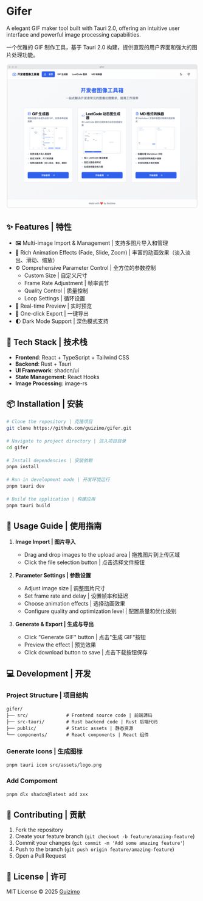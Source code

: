 # Gifer

A elegant GIF maker tool built with Tauri 2.0, offering an intuitive user interface and powerful image processing capabilities.

一个优雅的 GIF 制作工具，基于 Tauri 2.0 构建，提供直观的用户界面和强大的图片处理功能。

![Gifer](./public/screenshots/home.png)

## ✨ Features | 特性

- 🖼️ Multi-image Import & Management | 支持多图片导入和管理
- 🎨 Rich Animation Effects (Fade, Slide, Zoom) | 丰富的动画效果（淡入淡出、滑动、缩放）
- ⚙️ Comprehensive Parameter Control | 全方位的参数控制
  - Custom Size | 自定义尺寸
  - Frame Rate Adjustment | 帧率调节
  - Quality Control | 质量控制
  - Loop Settings | 循环设置
- 🎯 Real-time Preview | 实时预览
- 💾 One-click Export | 一键导出
- 🌓 Dark Mode Support | 深色模式支持

## 🚀 Tech Stack | 技术栈

- **Frontend**: React + TypeScript + Tailwind CSS
- **Backend**: Rust + Tauri
- **UI Framework**: shadcn/ui
- **State Management**: React Hooks
- **Image Processing**: image-rs

## 📦 Installation | 安装

```bash
# Clone the repository | 克隆项目
git clone https://github.com/guizimo/gifer.git

# Navigate to project directory | 进入项目目录
cd gifer

# Install dependencies | 安装依赖
pnpm install

# Run in development mode | 开发环境运行
pnpm tauri dev

# Build the application | 构建应用
pnpm tauri build
```

## 🔧 Usage Guide | 使用指南

1. **Image Import | 图片导入**
   - Drag and drop images to the upload area | 拖拽图片到上传区域
   - Click the file selection button | 点击选择文件按钮
   
2. **Parameter Settings | 参数设置**
   - Adjust image size | 调整图片尺寸
   - Set frame rate and delay | 设置帧率和延迟
   - Choose animation effects | 选择动画效果
   - Configure quality and optimization level | 配置质量和优化级别

3. **Generate & Export | 生成与导出**
   - Click "Generate GIF" button | 点击"生成 GIF"按钮
   - Preview the effect | 预览效果
   - Click download button to save | 点击下载按钮保存

## 💻 Development | 开发

### Project Structure | 项目结构

```
gifer/
├── src/              # Frontend source code | 前端源码
├── src-tauri/        # Rust backend code | Rust 后端代码
├── public/           # Static assets | 静态资源
└── components/       # React components | React 组件
```

### Generate Icons | 生成图标

```bash
pnpm tauri icon src/assets/logo.png
```

### Add Compoment

```bash
pnpm dlx shadcn@latest add xxx
```

## 🤝 Contributing | 贡献

1. Fork the repository
2. Create your feature branch (`git checkout -b feature/amazing-feature`)
3. Commit your changes (`git commit -m 'Add some amazing feature'`)
4. Push to the branch (`git push origin feature/amazing-feature`)
5. Open a Pull Request

## 📄 License | 许可

MIT License © 2025 [Guizimo](https://github.com/guizimo)
